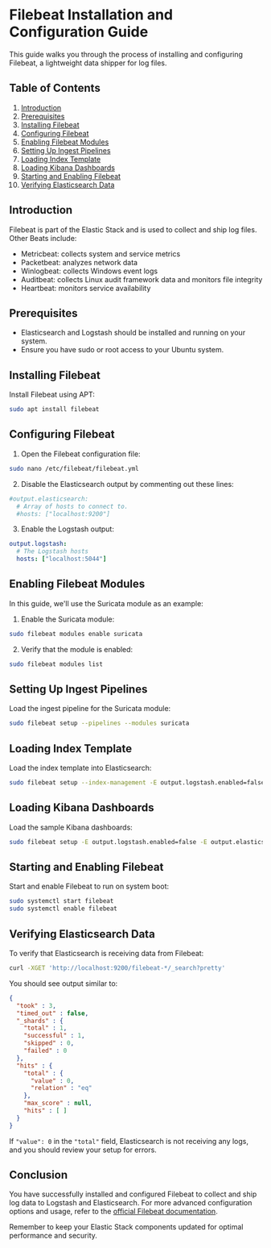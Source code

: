 # Filebeat Installation and Configuration Guide

This guide walks you through the process of installing and configuring Filebeat, a lightweight data shipper for log files.

## Table of Contents
1. [Introduction](#introduction)
2. [Prerequisites](#prerequisites)
3. [Installing Filebeat](#installing-filebeat)
4. [Configuring Filebeat](#configuring-filebeat)
5. [Enabling Filebeat Modules](#enabling-filebeat-modules)
6. [Setting Up Ingest Pipelines](#setting-up-ingest-pipelines)
7. [Loading Index Template](#loading-index-template)
8. [Loading Kibana Dashboards](#loading-kibana-dashboards)
9. [Starting and Enabling Filebeat](#starting-and-enabling-filebeat)
10. [Verifying Elasticsearch Data](#verifying-elasticsearch-data)

## Introduction

Filebeat is part of the Elastic Stack and is used to collect and ship log files. Other Beats include:
- Metricbeat: collects system and service metrics
- Packetbeat: analyzes network data
- Winlogbeat: collects Windows event logs
- Auditbeat: collects Linux audit framework data and monitors file integrity
- Heartbeat: monitors service availability

## Prerequisites

- Elasticsearch and Logstash should be installed and running on your system.
- Ensure you have sudo or root access to your Ubuntu system.

## Installing Filebeat

Install Filebeat using APT:

```bash
sudo apt install filebeat
```

## Configuring Filebeat

1. Open the Filebeat configuration file:

```bash
sudo nano /etc/filebeat/filebeat.yml
```

2. Disable the Elasticsearch output by commenting out these lines:

```yaml
#output.elasticsearch:
  # Array of hosts to connect to.
  #hosts: ["localhost:9200"]
```

3. Enable the Logstash output:

```yaml
output.logstash:
  # The Logstash hosts
  hosts: ["localhost:5044"]
```

## Enabling Filebeat Modules

In this guide, we'll use the Suricata module as an example:

1. Enable the Suricata module:

```bash
sudo filebeat modules enable suricata
```

2. Verify that the module is enabled:

```bash
sudo filebeat modules list
```

## Setting Up Ingest Pipelines

Load the ingest pipeline for the Suricata module:

```bash
sudo filebeat setup --pipelines --modules suricata
```

## Loading Index Template

Load the index template into Elasticsearch:

```bash
sudo filebeat setup --index-management -E output.logstash.enabled=false -E 'output.elasticsearch.hosts=["localhost:9200"]'
```

## Loading Kibana Dashboards

Load the sample Kibana dashboards:

```bash
sudo filebeat setup -E output.logstash.enabled=false -E output.elasticsearch.hosts=['localhost:9200'] -E setup.kibana.host=localhost:5601
```

## Starting and Enabling Filebeat

Start and enable Filebeat to run on system boot:

```bash
sudo systemctl start filebeat
sudo systemctl enable filebeat
```

## Verifying Elasticsearch Data

To verify that Elasticsearch is receiving data from Filebeat:

```bash
curl -XGET 'http://localhost:9200/filebeat-*/_search?pretty'
```

You should see output similar to:

```json
{
  "took" : 3,
  "timed_out" : false,
  "_shards" : {
    "total" : 1,
    "successful" : 1,
    "skipped" : 0,
    "failed" : 0
  },
  "hits" : {
    "total" : {
      "value" : 0,
      "relation" : "eq"
    },
    "max_score" : null,
    "hits" : [ ]
  }
}
```

If `"value": 0` in the `"total"` field, Elasticsearch is not receiving any logs, and you should review your setup for errors.

## Conclusion

You have successfully installed and configured Filebeat to collect and ship log data to Logstash and Elasticsearch. For more advanced configuration options and usage, refer to the [official Filebeat documentation](https://www.elastic.co/guide/en/beats/filebeat/current/index.html).

Remember to keep your Elastic Stack components updated for optimal performance and security.
